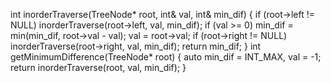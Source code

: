 int inorderTraverse(TreeNode* root, int& val, int& min_dif) {
if (root->left != NULL)
inorderTraverse(root->left, val, min_dif);
if (val >= 0)
min_dif = min(min_dif, root->val - val);
val = root->val;
if (root->right != NULL)
inorderTraverse(root->right, val, min_dif);
return min_dif;
}
int getMinimumDifference(TreeNode* root) {
auto min_dif = INT_MAX, val = -1;
return inorderTraverse(root, val, min_dif);
}